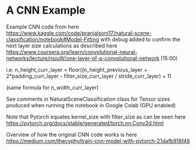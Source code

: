 # A CNN Example
Example CNN code from here https://www.kaggle.com/code/pranjalsoni17/natural-scene-classification/notebook#Model-Fitting with debug added to confirm the
next layer size calculations as described here https://www.coursera.org/learn/convolutional-neural-networks/lecture/nsiuW/one-layer-of-a-convolutional-network (15:00)

i.e. n_height_curr_layer = floor((n_height_previous_layer + 2*padding_curr_layer - filter_size_curr_layer / stride_curr_layer) + 1)

(same formula for n_width_curr_layer)

See comments in NaturalSceneClassification class for Tensor sizes produced when running the notebook in Google Colab (GPU enabled)

Note that Pytorch equates kernel_size with filter_size as can be seen here https://pytorch.org/docs/stable/generated/torch.nn.Conv2d.html

Overview of how the original CNN code works is here https://medium.com/thecyphy/train-cnn-model-with-pytorch-21dafb918f48 

